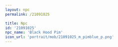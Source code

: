 ```yaml
---
layout: npc
permalink: /21091025

title: Npc
id: '21091025'
npc_name: 'Black Hood Pim'
icon_url: 'portrait/mob/21091025_m_pimblue_p.png'
---
```

